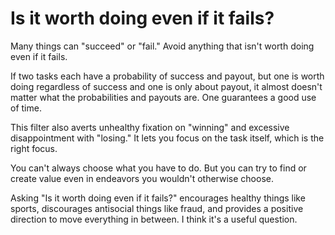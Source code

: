 # Is it worth doing even if it fails?

Many things can "succeed" or "fail." Avoid anything that isn't worth
doing even if it fails.

If two tasks each have a probability of success and payout, but one is
worth doing regardless of success and one is only about payout, it
almost doesn't matter what the probabilities and payouts are. One
guarantees a good use of time.

This filter also averts unhealthy fixation on "winning" and excessive
disappointment with "losing." It lets you focus on the task itself,
which is the right focus.

You can't always choose what you have to do. But you can try to find
or create value even in endeavors you wouldn't otherwise choose.

Asking "Is it worth doing even if it fails?" encourages healthy things
like sports, discourages antisocial things like fraud, and provides a
positive direction to move everything in between. I think it's a
useful question.

<!-- In "Daring Greatly," Brené Brown asks "What’s worth doing even if
I fail?" I discovered this while preparing this post, and I thought
about mentioning it, but it isn't really a focus for Brown and in the
end I didn't think it would improve my little post to go into some
sort of "related work" section. -->
